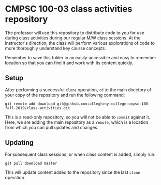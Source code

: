 # CMPSC 100-03 class activities repository

The professor will use this repository to distribute code to you for use during class activities during our regular M/W class sessions. At the instructor's direction, the class will perform various explorations of code to more thoroughly understand key course concepts.

Remember to save this folder in an easily-accessible and easy to remember location so that you can find it and work with its content quickly.

## Setup

After performing a successful `clone` operation, `cd` to the main directory of your copy of the repository and run the following command:

```
git remote add download git@github.com:allegheny-college-cmpsc-100-fall-2019/class-activities.git
```

This is a read-only repository, so you will not be able to `commit` against it. Here, we are adding the main repository as a `remote`, which is a location from which you can pull updates and changes.

## Updating

For subsequent class sessions, or when class content is added, simply run:

```
git pull download master
```

This will update content added to the repository since the last `clone` operation.